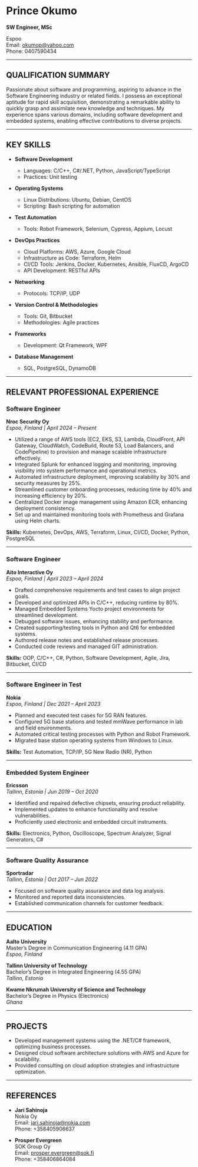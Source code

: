 # Prince Okumo

**SW Engineer, MSc**

Espoo  
Email: okumop@yahoo.com  
Phone: 0407590434  

---

## QUALIFICATION SUMMARY

Passionate about software and programming, aspiring to advance in the Software Engineering industry or related fields. I possess an exceptional aptitude for rapid skill acquisition, demonstrating a remarkable ability to quickly grasp and assimilate new knowledge and techniques. My experience spans various domains, including software development and embedded systems, enabling effective contributions to diverse projects.

---

## KEY SKILLS

- **Software Development**
  - Languages: C/C++, C#/.NET, Python, JavaScript/TypeScript
  - Practices: Unit testing

- **Operating Systems**
  - Linux Distributions: Ubuntu, Debian, CentOS
  - Scripting: Bash scripting for automation

- **Test Automation**
  - Tools: Robot Framework, Selenium, Cypress, Appium, Locust

- **DevOps Practices**
  - Cloud Platforms: AWS, Azure, Google Cloud
  - Infrastructure as Code: Terraform, Helm
  - CI/CD Tools: Jenkins, Docker, Kubernetes, Ansible, FluxCD, ArgoCD
  - API Development: RESTful APIs

- **Networking**
  - Protocols: TCP/IP, UDP

- **Version Control & Methodologies**
  - Tools: Git, Bitbucket
  - Methodologies: Agile practices

- **Frameworks**
  - Development: Qt Framework, WPF

- **Database Management**
  - SQL, PostgreSQL, DynamoDB

---

## RELEVANT PROFESSIONAL EXPERIENCE

### Software Engineer  
**Nroc Security Oy**  
_Espoo, Finland | April 2024 – Present_

- Utilized a range of AWS tools (EC2, EKS, S3, Lambda, CloudFront, API Gateway, CloudWatch, CodeBuild, Route 53, Load Balancers, and CodePipeline) to provision and manage scalable infrastructure effectively.
- Integrated Splunk for enhanced logging and monitoring, improving visibility into system performance and operational metrics.
- Automated infrastructure deployment, improving scalability by 30% and security measures by 25%.
- Streamlined customer onboarding processes, reducing time by 40% and increasing efficiency by 20%.
- Centralized Docker image management using Amazon ECR, enhancing deployment consistency.
- Set up and maintained monitoring tools with Prometheus and Grafana using Helm charts.

**Skills:** Kubernetes, DevOps, AWS, Terraform, Linux, CI/CD, Docker, Python, PostgreSQL

---

### Software Engineer  
**Aito Interactive Oy**  
_Espoo, Finland | April 2023 – April 2024_

- Drafted comprehensive requirements and test cases to align project goals.
- Developed and optimized APIs in C/C++, reducing runtime by 80%.
- Managed Embedded Systems Yocto project environments for streamlined development.
- Debugged software issues, enhancing stability and performance.
- Created supporting/testing tools in Python and Qt6 for embedded systems.
- Authored release notes and established release processes.
- Conducted code reviews and managed GIT administration.

**Skills:** OOP, C/C++, C#, Python, Software Development, Agile, Jira, Bitbucket, CI/CD

---

### Software Engineer in Test  
**Nokia**  
_Espoo, Finland | Dec 2021 – April 2023_

- Planned and executed test cases for 5G RAN features.
- Configured 5G base stations and tested mmWave performance in lab and field environments.
- Automated critical testing processes with Python and Robot Framework.
- Migrated base station operating systems from Windows to Linux.

**Skills:** Test Automation, TCP/IP, 5G New Radio (NR), Python

---

### Embedded System Engineer  
**Ericsson**  
_Tallinn, Estonia | Jun 2019 – Oct 2020_

- Identified and repaired defective chipsets, ensuring product reliability.
- Implemented updates to enhance functionality and resolve vulnerabilities.
- Proficiently used electronic and embedded circuit instruments.

**Skills:** Electronics, Python, Oscilloscope, Spectrum Analyzer, Signal Generators, C#

---

### Software Quality Assurance  
**Sportradar**  
_Tallinn, Estonia | Oct 2017 – Jun 2022_

- Focused on software quality assurance and data log analysis.
- Monitored and reported data inconsistencies.
- Established communication channels for customer feedback.

---

## EDUCATION

**Aalto University**  
Master’s Degree in Communication Engineering (4.11 GPA)  
_Espoo, Finland_

**Tallinn University of Technology**  
Bachelor’s Degree in Integrated Engineering (4.55 GPA)  
_Tallinn, Estonia_

**Kwame Nkrumah University of Science and Technology**  
Bachelor’s Degree in Physics (Electronics)  
_Ghana_

---

## PROJECTS

- Developed management systems using the .NET/C# framework, optimizing business processes.
- Designed cloud software architecture solutions with AWS and Azure for scalability.
- Provided consulting on cloud adoption strategies and infrastructure optimization.

---

## REFERENCES

- **Jari Sahinoja**  
  Nokia Oy  
  Email: jari.sahinoja@nokia.com  
  Phone: +358405906637

- **Prosper Evergreen**  
  SOK Group Oy  
  Email: prosper.evergreen@sok.fi  
  Phone: +358406864084

